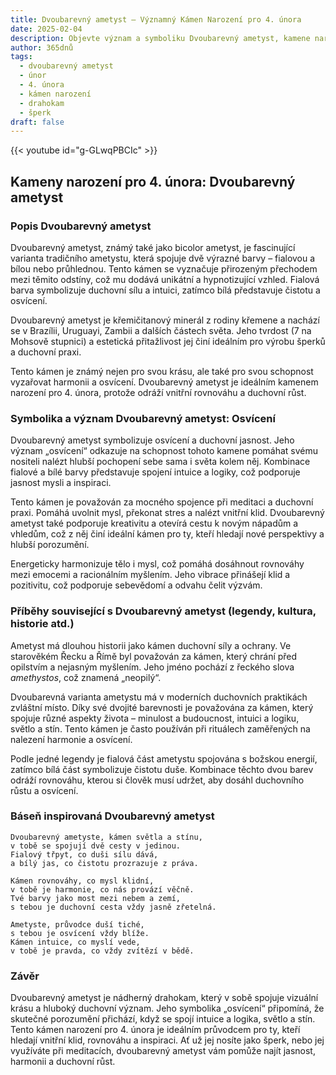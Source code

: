 ```yaml
---
title: Dvoubarevný ametyst – Významný Kámen Narození pro 4. února
date: 2025-02-04
description: Objevte význam a symboliku Dvoubarevný ametyst, kamene narození pro 4. února, který symbolizuje Osvícení. Přečtěte si legendy a inspirující příběhy.
author: 365dnů
tags:
  - dvoubarevný ametyst
  - únor
  - 4. února
  - kámen narození
  - drahokam
  - šperk
draft: false
---
```


{{< youtube id="g-GLwqPBCIc" >}}

## Kameny narození pro 4. února: Dvoubarevný ametyst

### Popis Dvoubarevný ametyst

Dvoubarevný ametyst, známý také jako bicolor ametyst, je fascinující varianta tradičního ametystu, která spojuje dvě výrazné barvy – fialovou a bílou nebo průhlednou. Tento kámen se vyznačuje přirozeným přechodem mezi těmito odstíny, což mu dodává unikátní a hypnotizující vzhled. Fialová barva symbolizuje duchovní sílu a intuici, zatímco bílá představuje čistotu a osvícení.

Dvoubarevný ametyst je křemičitanový minerál z rodiny křemene a nachází se v Brazílii, Uruguayi, Zambii a dalších částech světa. Jeho tvrdost (7 na Mohsově stupnici) a estetická přitažlivost jej činí ideálním pro výrobu šperků a duchovní praxi.

Tento kámen je známý nejen pro svou krásu, ale také pro svou schopnost vyzařovat harmonii a osvícení. Dvoubarevný ametyst je ideálním kamenem narození pro 4. února, protože odráží vnitřní rovnováhu a duchovní růst.

### Symbolika a význam Dvoubarevný ametyst: Osvícení

Dvoubarevný ametyst symbolizuje osvícení a duchovní jasnost. Jeho význam „osvícení“ odkazuje na schopnost tohoto kamene pomáhat svému nositeli nalézt hlubší pochopení sebe sama i světa kolem něj. Kombinace fialové a bílé barvy představuje spojení intuice a logiky, což podporuje jasnost mysli a inspiraci.

Tento kámen je považován za mocného spojence při meditaci a duchovní praxi. Pomáhá uvolnit mysl, překonat stres a nalézt vnitřní klid. Dvoubarevný ametyst také podporuje kreativitu a otevírá cestu k novým nápadům a vhledům, což z něj činí ideální kámen pro ty, kteří hledají nové perspektivy a hlubší porozumění.

Energeticky harmonizuje tělo i mysl, což pomáhá dosáhnout rovnováhy mezi emocemi a racionálním myšlením. Jeho vibrace přinášejí klid a pozitivitu, což podporuje sebevědomí a odvahu čelit výzvám.

### Příběhy související s Dvoubarevný ametyst (legendy, kultura, historie atd.)

Ametyst má dlouhou historii jako kámen duchovní síly a ochrany. Ve starověkém Řecku a Římě byl považován za kámen, který chrání před opilstvím a nejasným myšlením. Jeho jméno pochází z řeckého slova _amethystos_, což znamená „neopilý“.

Dvoubarevná varianta ametystu má v moderních duchovních praktikách zvláštní místo. Díky své dvojité barevnosti je považována za kámen, který spojuje různé aspekty života – minulost a budoucnost, intuici a logiku, světlo a stín. Tento kámen je často používán při rituálech zaměřených na nalezení harmonie a osvícení.

Podle jedné legendy je fialová část ametystu spojována s božskou energií, zatímco bílá část symbolizuje čistotu duše. Kombinace těchto dvou barev odráží rovnováhu, kterou si člověk musí udržet, aby dosáhl duchovního růstu a osvícení.

### Báseň inspirovaná Dvoubarevný ametyst

```
Dvoubarevný ametyste, kámen světla a stínu,  
v tobě se spojují dvě cesty v jedinou.  
Fialový třpyt, co duši sílu dává,  
a bílý jas, co čistotu prozrazuje z práva.  

Kámen rovnováhy, co mysl klidní,  
v tobě je harmonie, co nás provází věčně.  
Tvé barvy jako most mezi nebem a zemí,  
s tebou je duchovní cesta vždy jasně zřetelná.  

Ametyste, průvodce duší tiché,  
s tebou je osvícení vždy blíže.  
Kámen intuice, co myslí vede,  
v tobě je pravda, co vždy zvítězí v bědě.  
```

### Závěr

Dvoubarevný ametyst je nádherný drahokam, který v sobě spojuje vizuální krásu a hluboký duchovní význam. Jeho symbolika „osvícení“ připomíná, že skutečné porozumění přichází, když se spojí intuice a logika, světlo a stín. Tento kámen narození pro 4. února je ideálním průvodcem pro ty, kteří hledají vnitřní klid, rovnováhu a inspiraci. Ať už jej nosíte jako šperk, nebo jej využíváte při meditacích, dvoubarevný ametyst vám pomůže najít jasnost, harmonii a duchovní růst.